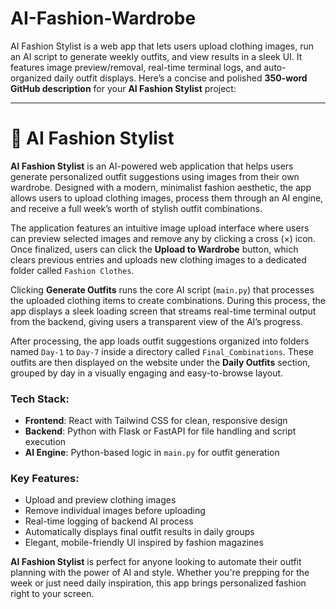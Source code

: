 # AI-Fashion-Wardrobe
AI Fashion Stylist is a web app that lets users upload clothing images, run an AI script to generate weekly outfits, and view results in a sleek UI. It features image preview/removal, real-time terminal logs, and auto-organized daily outfit displays.
Here’s a concise and polished **350-word GitHub description** for your **AI Fashion Stylist** project:

---

# 👗 AI Fashion Stylist

**AI Fashion Stylist** is an AI-powered web application that helps users generate personalized outfit suggestions using images from their own wardrobe. Designed with a modern, minimalist fashion aesthetic, the app allows users to upload clothing images, process them through an AI engine, and receive a full week’s worth of stylish outfit combinations.

The application features an intuitive image upload interface where users can preview selected images and remove any by clicking a cross (×) icon. Once finalized, users can click the **Upload to Wardrobe** button, which clears previous entries and uploads new clothing images to a dedicated folder called `Fashion Clothes`.

Clicking **Generate Outfits** runs the core AI script (`main.py`) that processes the uploaded clothing items to create combinations. During this process, the app displays a sleek loading screen that streams real-time terminal output from the backend, giving users a transparent view of the AI’s progress.

After processing, the app loads outfit suggestions organized into folders named `Day-1` to `Day-7` inside a directory called `Final_Combinations`. These outfits are then displayed on the website under the **Daily Outfits** section, grouped by day in a visually engaging and easy-to-browse layout.

### Tech Stack:
- **Frontend**: React with Tailwind CSS for clean, responsive design
- **Backend**: Python with Flask or FastAPI for file handling and script execution
- **AI Engine**: Python-based logic in `main.py` for outfit generation

### Key Features:
- Upload and preview clothing images
- Remove individual images before uploading
- Real-time logging of backend AI process
- Automatically displays final outfit results in daily groups
- Elegant, mobile-friendly UI inspired by fashion magazines

**AI Fashion Stylist** is perfect for anyone looking to automate their outfit planning with the power of AI and style. Whether you're prepping for the week or just need daily inspiration, this app brings personalized fashion right to your screen.


